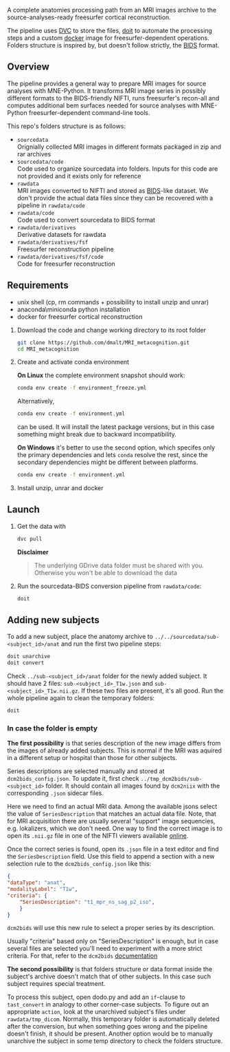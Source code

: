 A complete anatomies processing path from an MRI images archive to the
source-analyses-ready freesurfer cortical reconstruction.

The pipeline uses [DVC](https://dvc.org/) to store the files, [doit](https://pydoit.org/) to
automate the processing steps and a custom [docker](https://www.docker.com/) image for
freesurfer-dependent operations. Folders structure is inspired by, but doesn't follow strictly, the
[BIDS](https://bids.neuroimaging.io/) format.

Overview
--------
The pipeline provides a general way to prepare MRI images for source analyses with MNE-Python.
It transforms MRI image series in possibly different formats to the BIDS-friendly NIFTI, runs
freesurfer's recon-all and computes additional bem surfaces needed for source analyses with
MNE-Python freesurfer-dependent command-line tools.

This repo's folders structure is as follows:

- `sourcedata`\
    Orignially collected MRI images in different formats packaged in zip and rar archives
- `sourcedata/code`\
    Code used to organize sourcedata into folders. Inputs for this code are not provided and it
    exists only for reference
- `rawdata`\
    MRI images converted to NIFTI and stored as [BIDS](https://bids.neuroimaging.io/)-like dataset.
    We don't provide the actual data files since they can be recovered with a pipeline in `rawdata/code`
- `rawdata/code`\
    Code used to convert sourcedata to BIDS format
- `rawdata/derivatives`\
    Derivative datasets for rawdata
- `rawdata/derivatives/fsf`\
    Freesurfer reconstruction pipeline
- `rawdata/derivatives/fsf/code`\
    Code for freesurfer reconstruction


Requirements
------------
- unix shell (cp, rm commands + possibility to install unzip and unrar)
- anaconda\miniconda python installation
- docker for freesurfer cortical reconstruction

1. Download the code and change working directory to its root folder

    ```bash
    git clone https://github.com/dmalt/MRI_metacognition.git
    cd MRI_metacognition
    ```

2. Create and activate conda environment

    **On Linux** the complete environment snapshot should work:
    ```bash
    conda env create -f environment_freeze.yml
    ```
    Alternatively,
    ```bash
    conda env create -f environment.yml
    ```
    can be used. It will install the latest package versions, but in this case something
    might break due to backward incompatibility.

    **On Windows** it's better to use the second option, which specifes only the primary dependencies and lets
    `conda` resolve the rest, since the secondary dependencies might be different between platforms.
    ```bash
    conda env create -f environment.yml
    ```

3. Install unzip, unrar and docker

Launch
------
1. Get the data with
    ```bash
    dvc pull
    ```

    **Disclaimer**
    > The underlying GDrive data folder must be shared with you.
    > Otherwise you won't be able to download the data

2. Run the sourcedata-BIDS conversion pipeline from `rawdata/code`:
    ```bash
    doit
    ```

Adding new subjects
-------------------
To add a new subject, place the anatomy archive to `../../sourcedata/sub-<subject_id>/anat`
and run the first two pipeline steps:
```bash
doit unarchive
doit convert
```

Check `../sub-<subject_id>/anat` folder for the newly added subject. It should have 2 files:
`sub-<subject_id>_T1w.json` and `sub-<subject_id>_T1w.nii.gz`. If these two files are present, it's all good.
Run the whole pipeline again to clean the temporary folders:

```bash
doit
```

### In case the folder is empty

**The first possibility** is that series description of the new image differs
from the images of already added subjects. This is normal if the MRI was
aquired in a different setup or hospital than those for other subjects.

Series descriptions are selected manually and stored at `dcm2bids_config.json`.
To update it, first check `../tmp_dcm2bids/sub-<subject_id>` folder. It should
contain all images found by `dcm2niix` with the corresponding `.json` sidecar files.

Here we need to find an actual MRI data. Among the available jsons select the
value of `SeriesDescription` that matches an actual data file. Note, that for
MRI acquisition there are usually several "support" image sequencies, e.g.
lokalizers, which we don't need. One way to find the correct image is to open
its `.nii.gz` file in one of the NIFTI viewers available [online](https://socr.umich.edu/HTML5/BrainViewer/).

Once the correct series is found, open its `.json` file in a text editor and find the `SeriesDescription` field.
Use this field to append a section with a new selection rule to the `dcm2bids_config.json` like this:

```json
{
"dataType": "anat",
"modalityLabel": "T1w",
"criteria": {
    "SeriesDescription": "t1_mpr_ns_sag_p2_iso",
    }
}
```

`dcm2bids` will use this new rule to select a proper series by its description.

Usually "criteria" based only on "SeriesDescription" is enough, but in case
several files are selected you'll need to experiment with a more strict
criteria. For that, refer to the `dcm2bids`
[documentation](https://unfmontreal.github.io/Dcm2Bids/docs/how-to/create-config-file/)

**The second possibility** is that folders structure or data format inside the subject's
archive doesn't match that of other subjects. In this case such subject requires special
treatment.

To process this subject, open dodo.py and add an `if`-clause to `tast_convert` in analogy
to other corner-case subjects. To figure out an appropriate `action`, look at the unarchived
subject's files under `rawdata/tmp_dicom`. Normally, this temporary folder is automatically
deleted after the conversion, but when something goes wrong and the pipeline doesn't finish,
it should be present. Another option would be to manually unarchive the subject in some temp
directory to check the folders structure.

